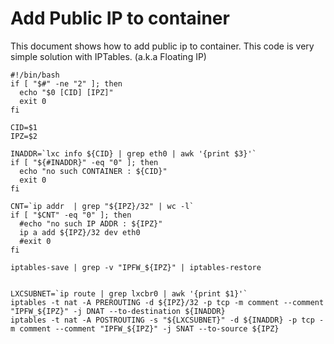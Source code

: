 Add Public IP to container
====

This document shows how to add public ip to container. This code is very simple solution with IPTables. (a.k.a Floating IP)




```
#!/bin/bash
if [ "$#" -ne "2" ]; then
  echo "$0 [CID] [IPZ]"
  exit 0
fi

CID=$1
IPZ=$2

INADDR=`lxc info ${CID} | grep eth0 | awk '{print $3}'`
if [ "${#INADDR}" -eq "0" ]; then
  echo "no such CONTAINER : ${CID}"
  exit 0
fi

CNT=`ip addr  | grep "${IPZ}/32" | wc -l`
if [ "$CNT" -eq "0" ]; then
  #echo "no such IP ADDR : ${IPZ}"
  ip a add ${IPZ}/32 dev eth0
  #exit 0
fi

iptables-save | grep -v "IPFW_${IPZ}" | iptables-restore


LXCSUBNET=`ip route | grep lxcbr0 | awk '{print $1}'`
iptables -t nat -A PREROUTING -d ${IPZ}/32 -p tcp -m comment --comment "IPFW_${IPZ}" -j DNAT --to-destination ${INADDR}
iptables -t nat -A POSTROUTING -s "${LXCSUBNET}" -d ${INADDR} -p tcp -m comment --comment "IPFW_${IPZ}" -j SNAT --to-source ${IPZ}
```
